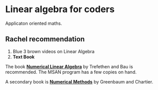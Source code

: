 # Linear algebra for coders

Applicaton oriented maths.

## Rachel recommendation

1. Blue 3 brown videos on Linear Algebra
2. **Text Book**

The book [**Numerical Linear Algebra**](https://www.amazon.com/Numerical-Linear-Algebra-Lloyd-Trefethen/dp/0898713617) by Trefethen and Bau is recommended.  The MSAN program has a few copies on hand.

A secondary book is [**Numerical Methods**](https://www.amazon.com/Numerical-Methods-Analysis-Implementation-Algorithms/dp/0691151229) by Greenbaum and Chartier.



